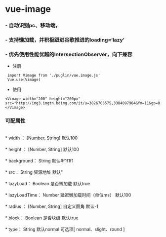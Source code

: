 # vue-image
### - 自动识别pc、移动端，
### - 支持懒加载，并积极跟进谷歌推进的loading=‘lazy’
### - 优先使用性能优越的IntersectionObserver，向下兼容

 - 注册
```
 import Vimage from './puglin/vue.image.js'
 Vue.use(Vimage)
 ```

 - 使用
```
<Vimage width="200" height="200px" src="http://img3.imgtn.bdimg.com/it/u=3826705575,3384897964&fm=11&gp=0.jpg"></Vimage>
```

### 可配属性
<br>
 * width ： [Number, String]   默认100
 <br><br>
 * height ： [Number, String]   默认100
 <br><br>
 * background： String   默认#f1f1f1
 <br><br>
 * src： String   资源地址 默认''
 <br><br>
 * lazyLoad： Boolean   是否懒加载 默认true
 <br><br>
 * lazyLoadTime： Number   延迟懒加载时间（单位ms） 默认100
 <br><br>
 * radius ： [Number, String]  自定义圆角  默认-1
 <br><br>
 * block： Boolean   是否块级 默认true
 <br><br>
 * type：  String   默认normal  可选项[ normal、slight、round ]
 <br><br>

